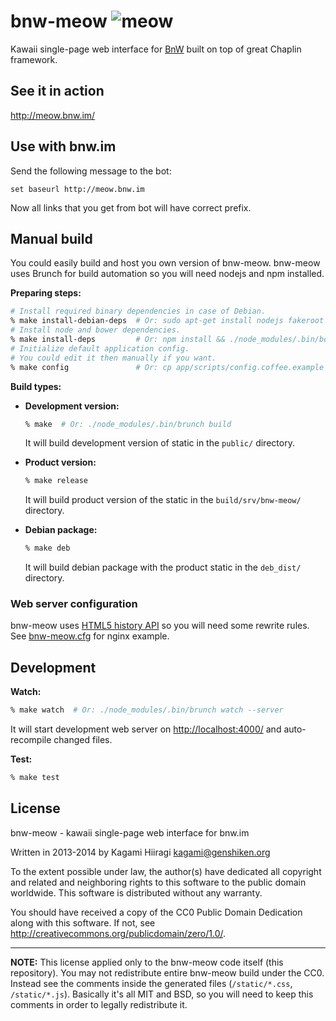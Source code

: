 # bnw-meow ![meow](http://meow.bnw.im/static/favicon-big.png)

Kawaii single-page web interface for [BnW](https://github.com/stiletto/bnw) built on top of great Chaplin framework.

## See it in action

http://meow.bnw.im/

## Use with bnw.im

Send the following message to the bot:
```
set baseurl http://meow.bnw.im
```
Now all links that you get from bot will have correct prefix.

## Manual build

You could easily build and host you own version of bnw-meow. bnw-meow uses Brunch for build automation so you will need nodejs and npm installed.

**Preparing steps:**
```bash
# Install required binary dependencies in case of Debian.
% make install-debian-deps  # Or: sudo apt-get install nodejs fakeroot
# Install node and bower dependencies.
% make install-deps         # Or: npm install && ./node_modules/.bin/bower install
# Initialize default application config.
# You could edit it then manually if you want.
% make config               # Or: cp app/scripts/config.coffee.example app/scripts/config.coffee
```

**Build types:**

* **Development version:**
  ```bash
  % make  # Or: ./node_modules/.bin/brunch build
  ```

  It will build development version of static in the `public/` directory.

* **Product version:**
  ```bash
  % make release
  ```

  It will build product version of the static in the `build/srv/bnw-meow/` directory.

* **Debian package:**
  ```bash
  % make deb
  ```

  It will build debian package with the product static in the `deb_dist/` directory.

### Web server configuration

bnw-meow uses [HTML5 history API](http://diveintohtml5.info/history.html) so you will need some rewrite rules. See [bnw-meow.cfg](https://github.com/Kagami/bnw-meow/blob/master/deb/etc/nginx/sites-available/bnw-meow.cfg) for nginx example.

## Development

**Watch:**
```bash
% make watch  # Or: ./node_modules/.bin/brunch watch --server
```

It will start development web server on <http://localhost:4000/> and auto-recompile changed files.

**Test:**
```bash
% make test
```

## License

bnw-meow - kawaii single-page web interface for bnw.im

Written in 2013-2014 by Kagami Hiiragi <kagami@genshiken.org>

To the extent possible under law, the author(s) have dedicated all copyright and related and neighboring rights to this software to the public domain worldwide. This software is distributed without any warranty.

You should have received a copy of the CC0 Public Domain Dedication along with this software. If not, see <http://creativecommons.org/publicdomain/zero/1.0/>.

---

**NOTE:** This license applied only to the bnw-meow code itself (this repository). You may not redistribute entire bnw-meow build under the CC0. Instead see the comments inside the generated files (`/static/*.css`, `/static/*.js`). Basically it's all MIT and BSD, so you will need to keep this comments in order to legally redistribute it.
